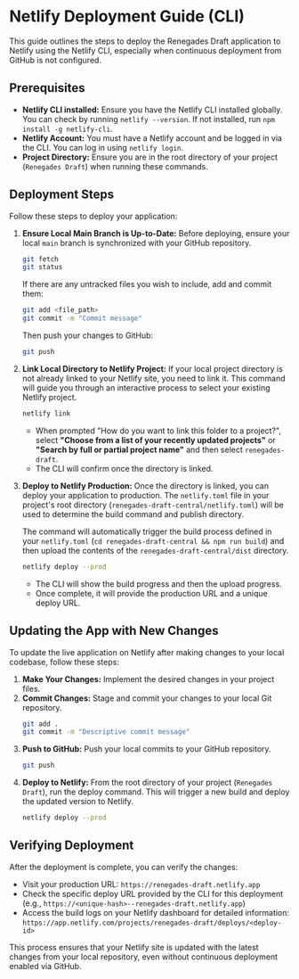 # Netlify Deployment Guide (CLI)

This guide outlines the steps to deploy the Renegades Draft application to Netlify using the Netlify CLI, especially when continuous deployment from GitHub is not configured.

## Prerequisites

*   **Netlify CLI installed:** Ensure you have the Netlify CLI installed globally. You can check by running `netlify --version`. If not installed, run `npm install -g netlify-cli`.
*   **Netlify Account:** You must have a Netlify account and be logged in via the CLI. You can log in using `netlify login`.
*   **Project Directory:** Ensure you are in the root directory of your project (`Renegades Draft`) when running these commands.

## Deployment Steps

Follow these steps to deploy your application:

1.  **Ensure Local Main Branch is Up-to-Date:**
    Before deploying, ensure your local `main` branch is synchronized with your GitHub repository.
    ```bash
    git fetch
    git status
    ```
    If there are any untracked files you wish to include, add and commit them:
    ```bash
    git add <file_path>
    git commit -m "Commit message"
    ```
    Then push your changes to GitHub:
    ```bash
    git push
    ```

2.  **Link Local Directory to Netlify Project:**
    If your local project directory is not already linked to your Netlify site, you need to link it. This command will guide you through an interactive process to select your existing Netlify project.
    ```bash
    netlify link
    ```
    *   When prompted "How do you want to link this folder to a project?", select **"Choose from a list of your recently updated projects"** or **"Search by full or partial project name"** and then select `renegades-draft`.
    *   The CLI will confirm once the directory is linked.

3.  **Deploy to Netlify Production:**
    Once the directory is linked, you can deploy your application to production. The `netlify.toml` file in your project's root directory (`renegades-draft-central/netlify.toml`) will be used to determine the build command and publish directory.

    The command will automatically trigger the build process defined in your `netlify.toml` (`cd renegades-draft-central && npm run build`) and then upload the contents of the `renegades-draft-central/dist` directory.

    ```bash
    netlify deploy --prod
    ```
    *   The CLI will show the build progress and then the upload progress.
    *   Once complete, it will provide the production URL and a unique deploy URL.

## Updating the App with New Changes

To update the live application on Netlify after making changes to your local codebase, follow these steps:

1.  **Make Your Changes:** Implement the desired changes in your project files.
2.  **Commit Changes:** Stage and commit your changes to your local Git repository.
    ```bash
    git add .
    git commit -m "Descriptive commit message"
    ```
3.  **Push to GitHub:** Push your local commits to your GitHub repository.
    ```bash
    git push
    ```
4.  **Deploy to Netlify:** From the root directory of your project (`Renegades Draft`), run the deploy command. This will trigger a new build and deploy the updated version to Netlify.
    ```bash
    netlify deploy --prod
    ```

## Verifying Deployment

After the deployment is complete, you can verify the changes:

*   Visit your production URL: `https://renegades-draft.netlify.app`
*   Check the specific deploy URL provided by the CLI for this deployment (e.g., `https://<unique-hash>--renegades-draft.netlify.app`)
*   Access the build logs on your Netlify dashboard for detailed information: `https://app.netlify.com/projects/renegades-draft/deploys/<deploy-id>`

This process ensures that your Netlify site is updated with the latest changes from your local repository, even without continuous deployment enabled via GitHub.
